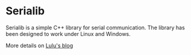 # Serialib

Serialib is a simple C++ library for serial communication. The library has been designed to work under Linux and Windows.

More details on [Lulu's blog](https://lucidar.me/en/serialib/cross-plateform-rs232-serial-library/)